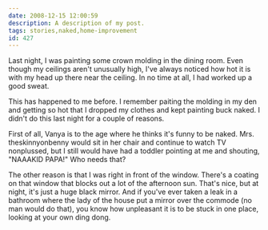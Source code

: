 ```yaml
---
date: 2008-12-15 12:00:59
description: A description of my post.
tags: stories,naked,home-improvement
id: 427
---
```

Last night, I was painting some crown molding in the dining room.  Even though my ceilings aren't unusually high, I've always noticed how hot it is with my head up there near the ceiling.  In no time at all, I had worked up a good sweat.

This has happened to me before.  I remember paiting the molding in my den and getting so hot that I dropped my clothes and kept painting buck naked.  I didn't do this last night for a couple of reasons.
<!--more-->
First of all, Vanya is to the age where he thinks it's funny to be naked.  Mrs. theskinnyonbenny would sit in her chair and continue to watch TV nonplussed, but I still would have had a toddler pointing at me and shouting, "NAAAKID PAPA!"  Who needs that?

The other reason is that I was right in front of the window.  There's a coating on that window that blocks out a lot of the afternoon sun.  That's nice, but at night, it's just a huge black mirror.  And if you've ever taken a leak in a bathroom where the lady of the house put a mirror over the commode (no man would do that), you know how unpleasant it is to be stuck in one place, looking at your own ding dong.